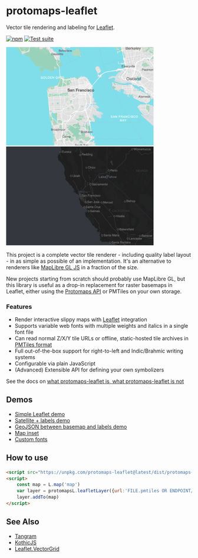 # protomaps-leaflet

Vector tile rendering and labeling for [Leaflet](https://github.com/Leaflet/Leaflet).

[![npm](https://img.shields.io/npm/v/protomaps-leaflet)](https://www.npmjs.com/package/protomaps-leaflet)
[![Test suite](https://github.com/protomaps/protomaps-leaflet/actions/workflows/node.js.yml/badge.svg)](https://github.com/protomaps/protomaps-leaflet/actions/workflows/node.js.yml)

<p float="left">
    <img src="benchmark/example_1.png" width="400">
    <img src="benchmark/example_2.png" width="400">
</p>

This project is a complete vector tile renderer - including quality label layout - in as simple as possible of an implementation. It's an alternative to renderers like [MapLibre GL JS](https://maplibre.org) in a fraction of the size.

New projects starting from scratch should probably use MapLibre GL, but this library is useful as a drop-in replacement for raster basemaps in Leaflet, either using the [Protomaps API](https://protomaps.com/dashboard) or PMTiles on your own storage.

### Features

* Render interactive slippy maps with [Leaflet](https://leafletjs.com) integration
* Supports variable web fonts with multiple weights and italics in a single font file
* Can read normal Z/X/Y tile URLs or offline, static-hosted tile archives in [PMTiles format](https://github.com/protomaps/PMTiles)
* Full out-of-the-box support for right-to-left and Indic/Brahmic writing systems
* Configurable via plain JavaScript
* (Advanced) Extensible API for defining your own symbolizers

See the docs on [what protomaps-leaflet is, what protomaps-leaflet is not](https://protomaps.com/docs/protomaps-js#protomapsjs-is-not)

## Demos

* [Simple Leaflet demo](https://protomaps.github.io/protomaps-leaflet/examples/leaflet.html)
* [Satellite + labels demo](https://protomaps.github.io/protomaps-leaflet/examples/labels.html)
* [GeoJSON between basemap and labels demo](https://protomaps.github.io/protomaps-leaflet/examples/sandwich.html)
* [Map inset](https://protomaps.github.io/protomaps-leaflet/examples/inset.html)
* [Custom fonts](https://protomaps.github.io/protomaps-leaflet/examples/fonts.html)

## How to use

```html
<script src="https://unpkg.com/protomaps-leaflet@latest/dist/protomaps-leaflet.min.js"></script>
<script>
    const map = L.map('map')
    var layer = protomapsL.leafletLayer({url:'FILE.pmtiles OR ENDPOINT/{z}/{x}/{y}.mvt',theme:"light"})
    layer.addTo(map)
</script>
```

## See Also
* [Tangram](https://github.com/tangrams/tangram)
* [KothicJS](https://github.com/kothic/kothic-js)
* [Leaflet.VectorGrid](https://github.com/Leaflet/Leaflet.VectorGrid)
